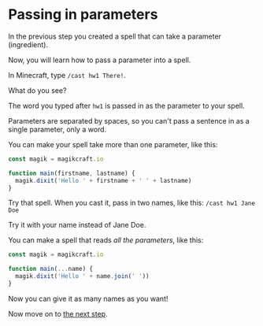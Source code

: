 # Passing in parameters

In the previous step you created a spell that can take a parameter (ingredient).

Now, you will learn how to pass a parameter into a spell.

In Minecraft, type `/cast hw1 There!`.

What do you see?

The word you typed after `hw1` is passed in as the parameter to your spell.

Parameters are separated by spaces, so you can't pass a sentence in as a single parameter, only a word.

You can make your spell take more than one parameter, like this:

```javascript
const magik = magikcraft.io

function main(firstname, lastname) {
  magik.dixit('Hello ' + firstname + ' ' + lastname)
}
```

Try that spell. When you cast it, pass in two names, like this: `/cast hw1 Jane Doe`

Try it with your name instead of Jane Doe.

You can make a spell that reads *all the parameters*, like this:

```javascript
const magik = magikcraft.io

function main(...name) {
  magik.dixit('Hello ' + name.join(' '))
}
```
Now you can give it as many names as you want!

Now move on to [the next step](./04-MANIFESTING).

